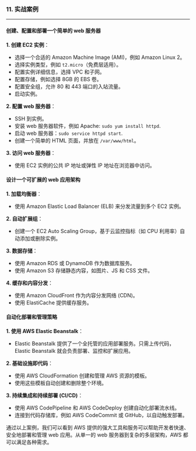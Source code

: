 ### 11. 实战案例

---

#### 创建、配置和部署一个简单的 web 服务器

**1. 创建 EC2 实例**：
   - 选择一个合适的 Amazon Machine Image (AMI)，例如 Amazon Linux 2。
   - 选择实例类型，例如 `t2.micro`（免费层适用）。
   - 配置实例详细信息，选择 VPC 和子网。
   - 配置存储，例如选择 8GB 的 EBS 卷。
   - 配置安全组，允许 80 和 443 端口的入站流量。
   - 启动实例。

**2. 配置 web 服务器**：
   - SSH 到实例。
   - 安装 web 服务器软件，例如 Apache: `sudo yum install httpd`.
   - 启动 web 服务器：`sudo service httpd start`.
   - 创建一个简单的 HTML 页面，并放在 `/var/www/html`。

**3. 访问 web 服务器**：
   - 使用 EC2 实例的公共 IP 地址或弹性 IP 地址在浏览器中访问。

#### 设计一个可扩展的 web 应用架构

**1. 加载均衡器**：
   - 使用 Amazon Elastic Load Balancer (ELB) 来分发流量到多个 EC2 实例。

**2. 自动扩展组**：
   - 创建一个 EC2 Auto Scaling Group，基于云监控指标（如 CPU 利用率）自动添加或删除实例。

**3. 数据存储**：
   - 使用 Amazon RDS 或 DynamoDB 作为数据库服务。
   - 使用 Amazon S3 存储静态内容，如图片、JS 和 CSS 文件。

**4. 缓存和内容分发**：
   - 使用 Amazon CloudFront 作为内容分发网络 (CDN)。
   - 使用 ElastiCache 提供缓存服务。

#### 自动化部署和管理策略

**1. 使用 AWS Elastic Beanstalk**：
   - Elastic Beanstalk 提供了一个全托管的应用部署服务。只需上传代码，Elastic Beanstalk 就会负责部署、监控和扩展应用。

**2. 基础设施即代码**：
   - 使用 AWS CloudFormation 创建和管理 AWS 资源的模板。
   - 使用这些模板自动创建和删除整个环境。

**3. 持续集成和持续部署 (CI/CD)**：
   - 使用 AWS CodePipeline 和 AWS CodeDeploy 创建自动化部署流水线。
   - 连接到代码存储库，例如 AWS CodeCommit 或 GitHub，以自动触发部署。

通过以上案例，我们可以看到 AWS 提供的强大工具和服务可以帮助开发者快速、安全地部署和管理 web 应用。从单一的 web 服务器到复杂的多层架构，AWS 都可以满足各种需求。
